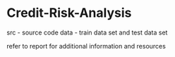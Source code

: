 # Credit-Risk-Analysis
src - source code 
data - train data set and  test data set  

refer to report for additional information and resources
